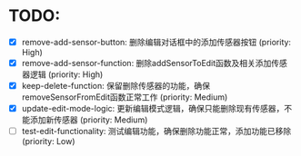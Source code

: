 # TODO:

- [x] remove-add-sensor-button: 删除编辑对话框中的添加传感器按钮 (priority: High)
- [x] remove-add-sensor-function: 删除addSensorToEdit函数及相关添加传感器逻辑 (priority: High)
- [x] keep-delete-function: 保留删除传感器的功能，确保removeSensorFromEdit函数正常工作 (priority: Medium)
- [x] update-edit-mode-logic: 更新编辑模式逻辑，确保只能删除现有传感器，不能添加新传感器 (priority: Medium)
- [ ] test-edit-functionality: 测试编辑功能，确保删除功能正常，添加功能已移除 (priority: Low)
